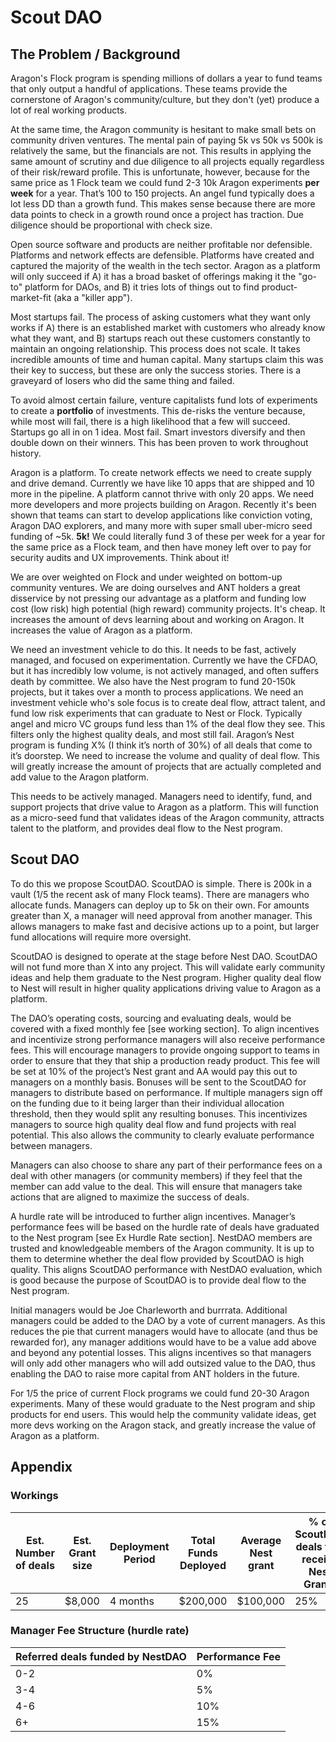 # Scout DAO

## The Problem / Background 

Aragon's Flock program is spending millions of dollars a year to fund teams that only output a handful of applications. These teams provide the cornerstone of Aragon's community/culture, but they don't (yet) produce a lot of real working products.

At the same time, the Aragon community is hesitant to make small bets on community driven ventures. The mental pain of paying 5k vs 50k vs 500k is relatively the same, but the financials are not. This results in applying the same amount of scrutiny and due diligence to all projects equally regardless of their risk/reward profile. This is unfortunate, however, because for the same price as 1 Flock team we could fund 2-3 10k Aragon experiments **per week** for a year. That’s 100 to 150 projects. An angel fund typically does a lot less DD than a growth fund. This makes sense because there are more data points to check in a growth round once a project has traction. Due diligence should be proportional with check size.

Open source software and products are neither profitable nor defensible. Platforms and network effects are defensible. Platforms have created and captured the majority of the wealth in the tech sector. Aragon as a platform will only succeed if A) it has a broad basket of offerings making it the "go-to" platform for DAOs, and B) it tries lots of things out to find product-market-fit (aka a "killer app").

Most startups fail. The process of asking customers what they want only works if A) there is an established market with customers who already know what they want, and B) startups reach out these customers constantly to maintain an ongoing relationship. This process does not scale. It takes incredible amounts of time and human capital. Many startups claim this was their key to success, but these are only the success stories. There is a graveyard of losers who did the same thing and failed.

To avoid almost certain failure, venture capitalists fund lots of experiments to create a **portfolio** of investments. This de-risks the venture because, while most will fail, there is a high likelihood that a few will succeed. Startups go all in on 1 idea. Most fail. Smart investors diversify and then double down on their winners. This has been proven to work throughout history. 

Aragon is a platform. To create network effects we need to create supply and drive demand. Currently we have like 10 apps that are shipped and 10 more in the pipeline. A platform cannot thrive with only 20 apps. We need more developers and more projects building on Aragon. Recently it's been shown that teams can start to develop applications like conviction voting, Aragon DAO explorers, and many more with super small uber-micro seed funding of ~5k. **5k!** We could literally fund 3 of these per week for a year for the same price as a Flock team, and then have money left over to pay for security audits and UX improvements. Think about it! 

We are over weighted on Flock and under weighted on bottom-up community ventures. We are doing ourselves and ANT holders a great disservice by not pressing our advantage as a platform and funding low cost (low risk) high potential (high reward) community projects. It's cheap. It increases the amount of devs learning about and working on Aragon. It increases the value of Aragon as a platform.

We need an investment vehicle to do this. It needs to be fast, actively managed, and focused on experimentation. Currently we have the CFDAO, but it has incredibly low volume, is not actively managed, and often suffers death by committee. We also have the Nest program to fund 20-150k projects, but it takes over a month to process applications. We need an investment vehicle who's sole focus is to create deal flow, attract talent, and fund low risk experiments that can graduate to Nest or Flock. Typically angel and micro VC groups fund less than 1% of the deal flow they see. This filters only the highest quality deals, and most still fail. Aragon’s Nest program is funding X% (I think it’s north of 30%) of all deals that come to it’s doorstep. We need to increase the volume and quality of deal flow. This will greatly increase the amount of projects that are actually completed and add value to the Aragon platform.

This needs to be actively managed. Managers need to identify, fund, and support projects that drive value to Aragon as a platform. This will function as a micro-seed fund that validates ideas of the Aragon community, attracts talent to the platform, and provides deal flow to the Nest program. 

## Scout DAO

To do this we propose ScoutDAO. ScoutDAO is simple. There is 200k in a vault (1/5 the recent ask of many Flock teams). There are managers who allocate funds. Managers can deploy up to 5k on their own. For amounts greater than X, a manager will need approval from another manager. This allows managers to make fast and decisive actions up to a point, but larger fund allocations will require more oversight. 

ScoutDAO is designed to operate at the stage before Nest DAO.  ScoutDAO will not fund more than X into any project. This will validate early community ideas and help them graduate to the Nest program. Higher quality deal flow to Nest will result in higher quality applications driving value to Aragon as a platform. 

The DAO’s operating costs, sourcing and evaluating deals, would be covered with a fixed monthly fee [see working section]. To align incentives and incentivize strong performance managers will also receive performance fees.  This will encourage managers to provide ongoing support to teams in order to ensure that they that ship a production ready product. This fee will be set at 10% of the project’s Nest grant and AA would pay this out to managers on a monthly basis. Bonuses will be sent to the ScoutDAO for managers to distribute based on performance. If multiple managers sign off on the funding due to it being larger than their individual allocation threshold, then they would split any resulting bonuses. This incentivizes managers to source high quality deal flow and fund projects with real potential. This also allows the community to clearly evaluate performance between managers.

Managers can also choose to share any part of their performance fees on a deal with other managers (or community members) if they feel that the member can add value to the deal. This will ensure that managers take actions that are aligned to maximize the success of deals. 

A hurdle rate will be introduced to further align incentives. Manager’s performance fees will be based on the hurdle rate of deals have graduated to the Nest program [see Ex Hurdle Rate section]. NestDAO members are trusted and knowledgeable members of the Aragon community. It is up to them to determine whether the deal flow provided by ScoutDAO is high quality. This aligns ScoutDAO performance with NestDAO evaluation, which is good because the purpose of ScoutDAO is to provide deal flow to the Nest program. 

Initial managers would be Joe Charleworth and burrrata. Additional managers could be added to the DAO by a vote of current managers. As this reduces the pie that current managers would have to allocate (and thus be rewarded for), any manager additions would have to be a value add above and beyond any potential losses. This aligns incentives so that managers will only add other managers who will add outsized value to the DAO, thus enabling the DAO to raise more capital from ANT holders in the future. 

For 1/5 the price of current Flock programs we could fund 20-30 Aragon experiments. Many of these would graduate to the Nest program and ship products for end users. This would help the community validate ideas, get more devs working on the Aragon stack, and greatly increase the value of Aragon as a platform. 

## Appendix

### Workings

| Est. Number of deals | Est. Grant size | Deployment Period | Total Funds Deployed | Average Nest grant | % of ScoutDAO deals that receive Nest Grants | Performance Fee (@10%) |
|---|---|---|---|---|---|---|
| 25 | $8,000 | 4 months | $200,000 | $100,000 | 25% | $62,500 |

### Manager Fee Structure (hurdle rate)

| Referred deals funded by NestDAO   | Performance Fee  |
|---|---|
| 0-2  | 0%  |
| 3-4  | 5%  |
| 4-6  | 10%  |
| 6+  | 15%  |
